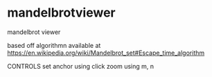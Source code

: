 # mandelbrotviewer
mandelbrot viewer

based off algorithmn available at https://en.wikipedia.org/wiki/Mandelbrot_set#Escape_time_algorithm

CONTROLS
set anchor using click
zoom using m, n
